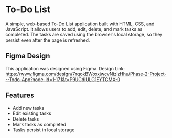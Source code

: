 # To-Do List

A simple, web-based To-Do List application built with HTML, CSS, and JavaScript. It allows users to add, edit, delete, and mark tasks as completed. The tasks are saved using the browser's local storage, so they persist even after the page is refreshed.

## Figma Design

This application was designed using Figma. 
Design Link: https://www.figma.com/design/7nqokBWoxxjwcvNizlzHhu/Phase-2-Project---Todo-App?node-id=1-171&t=P9UCdiULG1EYTCMX-0

## Features

- Add new tasks
- Edit existing tasks
- Delete tasks
- Mark tasks as completed
- Tasks persist in local storage

 
 
